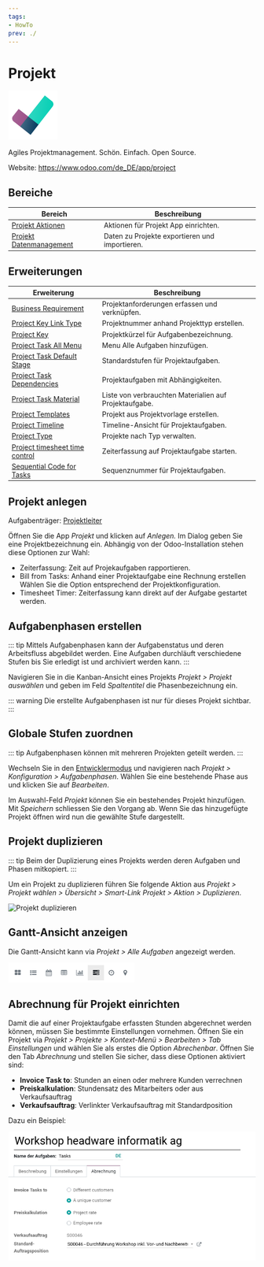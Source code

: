 ```yaml
---
tags:
- HowTo
prev: ./
---
```

# Projekt
![icons_odoo_project](assets/icons_odoo_project.png)

Agiles Projektmanagement. Schön. Einfach. Open Source.

Website: <https://www.odoo.com/de_DE/app/project>

## Bereiche

| Bereich                                   | Beschreibung                         |
| ----------------------------------------- | ------------------------------------ |
| [Projekt Aktionen](Projekt%20Aktionen.md) | Aktionen für Projekt App einrichten. |
| [Projekt Datenmanagement](Projekt%20Datenmanagement.md)             | Daten zu Projekte exportieren und importieren.      |

## Erweiterungen

| Erweiterung                                                               | Beschreibung                                           |
| ------------------------------------------------------------------------- | ------------------------------------------------------ |
| [Business Requirement](Business%20Requirement.md)                         | Projektanforderungen erfassen und verknüpfen.          |
| [Project Key Link Type](Project%20Key%20Link%20Type.md)                   | Projektnummer anhand Projekttyp erstellen.             |
| [Project Key](Project%20Key.md)                                           | Projektkürzel für Aufgabenbezeichnung.                 |
| [Project Task All Menu](Project%20Task%20All%20Menu.md)                   | Menu Alle Aufgaben hinzufügen.                         |
| [Project Task Default Stage](Project%20Task%20Default%20Stage.md)         | Standardstufen für Projektaufgaben.                    |
| [Project Task Dependencies](Project%20Task%20Dependencies.md)             | Projektaufgaben mit Abhängigkeiten.                    |
| [Project Task Material](Project%20Task%20Material.md)                     | Liste von verbrauchten Materialien auf Projektaufgabe. |
| [Project Templates](Project%20Templates.md)                               | Projekt aus Projektvorlage erstellen.                  |
| [Project Timeline](Project%20Timeline.md)                                 | Timeline-Ansicht für Projektaufgaben.                  |
| [Project Type](Project%20Type.md)                                         | Projekte nach Typ verwalten.                           |
| [Project timesheet time control](Project%20timesheet%20time%20control.md) | Zeiterfassung auf Projektaufgabe starten.              |
| [Sequential Code for Tasks](Sequential%20Code%20for%20Tasks.md)           | Sequenznummer für Projektaufgaben.                     |

## Projekt anlegen

Aufgabenträger: [Projektleiter](Rollen#Projektleiter)

Öffnen Sie die App *Projekt* und klicken auf *Anlegen.* Im Dialog geben Sie eine Projektbezeichnung ein. Abhängig von der Odoo-Installation stehen diese Optionen zur Wahl:
* Zeiterfassung: Zeit auf Projekaufgaben rapportieren.
* Bill from Tasks: Anhand einer Projektaufgabe eine Rechnung erstellen
Wählen Sie die Option entsprechend der Projektkonfiguration.
* Timesheet Timer: Zeiterfassung kann direkt auf der Aufgabe gestartet werden.

## Aufgabenphasen erstellen

::: tip
Mittels Aufgabenphasen kann der Aufgabenstatus und deren Arbeitsfluss abgebildet werden. Eine Aufgaben durchläuft verschiedene Stufen bis Sie erledigt ist und archiviert werden kann.
:::

Navigieren Sie in die Kanban-Ansicht eines Projekts *Projekt > Projekt auswählen* und geben im Feld *Spaltentitel* die Phasenbezeichnung ein.

::: warning
Die erstellte Aufgabenphasen ist nur für dieses Projekt sichtbar.
:::

## Globale Stufen zuordnen

::: tip
Aufgabenphasen können mit mehreren Projekten geteilt werden.
:::

Wechseln Sie in den [Entwicklermodus](Einstellungen.md#Entwicklermodus%20aktivieren) und navigieren nach *Projekt > Konfiguration > Aufgabenphasen*. Wählen Sie eine bestehende Phase aus und klicken Sie auf *Bearbeiten*.

Im Auswahl-Feld *Projekt* können Sie ein bestehendes Projekt hinzufügen. Mit *Speichern* schliessen Sie den Vorgang ab. Wenn Sie das hinzugefügte Projekt öffnen wird nun die gewählte Stufe dargestellt.

## Projekt duplizieren

::: tip
Beim der Duplizierung eines Projekts werden deren Aufgaben und Phasen mitkopiert.
:::

Um ein Projekt zu duplizieren führen Sie folgende Aktion aus *Projekt > Projekt wählen > Übersicht > Smart-Link Projekt > Aktion > Duplizieren*.

![Projekt duplizieren](assets/Projekt%20duplizieren.gif)

## Gantt-Ansicht anzeigen

Die Gantt-Ansicht kann via *Projekt > Alle Aufgaben* angezeigt werden.

![](assets/Projekt%20Gantt-Ansicht%20aktiviert.png)

## Abrechnung für Projekt einrichten

Damit die auf einer Projektaufgabe erfassten Stunden abgerechnet werden können, müssen Sie bestimmte Einstellungen vornehmen. Öffnen Sie ein Projekt via *Projekt > Projekte > Kontext-Menü > Bearbeiten > Tab Einstellungen* und wählen Sie als erstes die Option *Abrechenbar*. Öffnen Sie den Tab *Abrechnung* und stellen Sie sicher, dass diese Optionen aktiviert sind:

* **Invoice Task to**: Stunden an einen oder mehrere Kunden verrechnen
* **Preiskalkulation**: Stundensatz des Mitarbeiters oder aus Verkaufsauftrag
* **Verkaufsauftrag**: Verlinkter Verkaufsauftrag mit Standardposition

Dazu ein Beispiel:

![](assets/Projekt%20Tab%20Abrechnung.png)